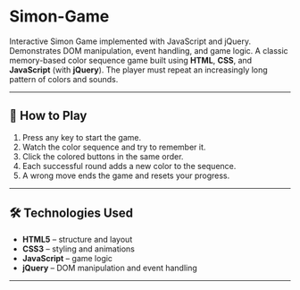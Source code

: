 # Simon-Game
Interactive Simon Game implemented with JavaScript and jQuery. Demonstrates DOM manipulation, event handling, and game logic.
A classic memory-based color sequence game built using **HTML**, **CSS**, and **JavaScript** (with **jQuery**). The player must repeat an increasingly long pattern of colors and sounds.

---

## 🧠 How to Play

1. Press any key to start the game.
2. Watch the color sequence and try to remember it.
3. Click the colored buttons in the same order.
4. Each successful round adds a new color to the sequence.
5. A wrong move ends the game and resets your progress.

---

## 🛠️ Technologies Used

- **HTML5** – structure and layout
- **CSS3** – styling and animations
- **JavaScript** – game logic
- **jQuery** – DOM manipulation and event handling

---


